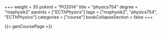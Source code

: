 +++
weight = 30
pokind = "PO2014"
title = "physics754"
degree = "msphysik2"
parents = ["ECThPhysics"]
tags = ["msphysik2", "physics754", "ECThPhysics"]
categories = ["course"]
bookCollapseSection = false
+++

{{< genCoursePage >}}
